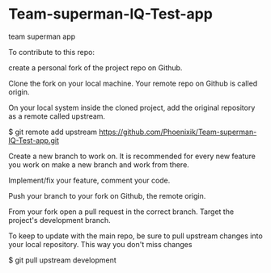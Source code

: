 # Team-superman-IQ-Test-app
team superman app

To contribute to this repo:

create a personal fork of the project repo on Github.

 Clone the fork on your local machine. Your remote repo on Github is called origin.

 On your local system inside the cloned project, add the original repository as a remote called upstream.

 $ git remote add upstream https://github.com/Phoenixik/Team-superman-IQ-Test-app.git

 Create a new branch to work on. It is recommended for every new feature you work on make a new branch and work from there. 

 Implement/fix your feature, comment your code.

 Push your branch to your fork on Github, the remote origin.

 From your fork open a pull request in the correct branch. Target the project's development branch.

 

To keep to update with the main repo, be sure to pull upstream changes into your local repository. This way you don't miss changes

 $ git pull upstream development

